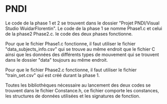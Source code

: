 # PNDI

Le code de la phase 1 et 2 se trouvent dans le dossier "Projet PNDI/Visual Studio WuidarFlorentin". Le code de la phase 1 se nomme Phase1.c et celui de la phase2 Phase2.c. le code des deux phases fonctionne.

Pour que le fichier Phase1.c fonctionne, il faut utiliser le fichier "data_subjects_info.csv" qui se trouve au même endroit que le fichier C ainsi que les données des différents types de mouvement qui se trouvent dans le dossier "data" toujours au même endroit.

Pour que le fichier Phase2.c fonctionne, il faut utiliser le fichier "train_set.csv" qui est créé durant la phase 1.

Toutes les bibliothèques nécessaire au lancement des deux codes se trouvent dans le fichier Constance.h, ce fichier comporte les constances, les structures de données utilisées et les signatures de fonction.
